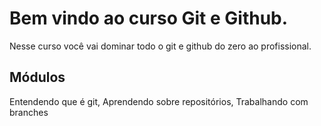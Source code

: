 # Bem vindo ao curso Git e Github.
Nesse curso você vai dominar todo o git e github do zero ao profissional.

## Módulos
Entendendo que é git, Aprendendo sobre repositórios, Trabalhando com branches
